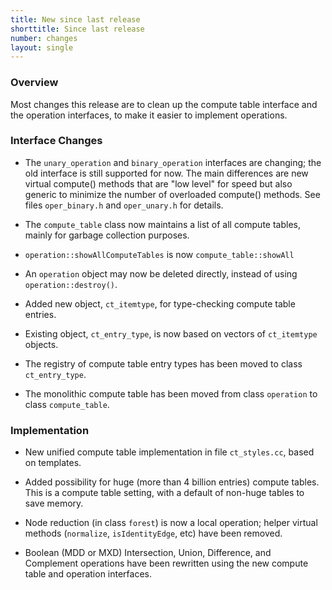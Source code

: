 ```yaml
---
title: New since last release
shorttitle: Since last release
number: changes
layout: single
---
```


### Overview

Most changes this release are to clean up the compute table interface
and the operation interfaces,
to make it easier to implement operations.


### Interface Changes

* The ```unary_operation``` and ```binary_operation``` interfaces
  are changing; the old interface is still supported for now.
  The main differences are new virtual compute() methods that are "low level" for speed
  but also generic to minimize the number of overloaded compute() methods.
  See files ```oper_binary.h``` and ```oper_unary.h``` for details.

* The ```compute_table``` class now maintains a list of all compute
    tables, mainly for garbage collection purposes.

* ```operation::showAllComputeTables``` is now ```compute_table::showAll```

* An ```operation``` object may now be deleted directly,
  instead of using ```operation::destroy()```.

* Added new object, ```ct_itemtype```, for type-checking compute table entries.

* Existing object, ```ct_entry_type```, is now based on vectors of ```ct_itemtype``` objects.

* The registry of compute table entry types has been moved to
  class ```ct_entry_type```.

* The monolithic compute table has been moved from class ```operation```
  to class ```compute_table```.


### Implementation

* New unified compute table implementation in file ```ct_styles.cc```,
  based on templates.

* Added possibility for huge (more than 4 billion entries) compute tables.
  This is a compute table setting, with a default of non-huge tables
  to save memory.

* Node reduction (in class ```forest```) is now a local operation;
  helper virtual methods (```normalize```, ```isIdentityEdge```, etc)
  have been removed.

* Boolean (MDD or MXD) Intersection, Union, Difference, and Complement operations
  have been rewritten using the new compute table and operation interfaces.

